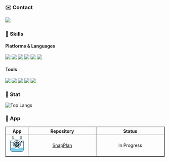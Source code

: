 ### ✉️ Contact
<span><img src="https://img.shields.io/badge/-opficdev@gmail.com-D14836?style=flat&logo=gmail&logoColor=white" /></span>

### 💪 Skills

#### Platforms & Languages

<span><img src="https://img.shields.io/badge/iOS-000000?style=flat&logo=apple&logoColor=white" /></span>
<span><img src="https://img.shields.io/badge/Swift-FA7343?style=flat&logo=swift&logoColor=white" /></span>
<span><img src="https://img.shields.io/badge/Python-3776AB?style=flat&logo=python&logoColor=white" /></span>
<span><img src="https://img.shields.io/badge/C++-00599C?style=flat&logo=c%2B%2B&logoColor=white" /></span>
<span><img src="https://img.shields.io/badge/Dart-0175C2?style=flat&logo=dart&logoColor=white" /></span>
<span><img src="https://img.shields.io/badge/Shell-FFD500?style=flat&logo=gnu-bash&logoColor=black" /></span>

#### Tools

<span><img src="https://img.shields.io/badge/Xcode-1575F9?style=flat&logo=xcode&logoColor=white" /></span>
<span><img src="https://img.shields.io/badge/Visual Studio Code-007ACC?style=flat&logoColor=white" /></span>
<span><img src="https://img.shields.io/badge/Firebase-FFCA28?style=flat&logo=firebase&logoColor=white" /></span>
<span><img src="https://img.shields.io/badge/GitHub-181717?style=flat&logo=github&logoColor=white" /></span>
<span><img src="https://img.shields.io/badge/Figma-F24E1E?style=flat&logo=figma&logoColor=white" /></span>

### 🚀 Stat
<picture>
  <source media="(prefers-color-scheme: dark)" srcset="https://github-readme-stats.vercel.app/api/top-langs/?username=opficdev&layout=compact&theme=github_dark">
  <source media="(prefers-color-scheme: light)" srcset="https://github-readme-stats.vercel.app/api/top-langs/?username=opficdev&layout=compact&theme=default">
  <img alt="Top Langs" src="https://github-readme-stats.vercel.app/api/top-langs/?username=opficdev&layout=compact&theme=default">
</picture>

### 📱 App

<table border="1">
  <tr>
    <th align="center">App</th>
    <th align="center" width="200">Repository</th>
    <th align="center" width="200">Status</th>
  </tr>
  <tr>
    <td align="center" style="vertical-align: middle;">
    <picture>
        <source media="(prefers-color-scheme: dark)" srcset="./images/SnapPlan/dark_logo.png" width="80">
        <source media="(prefers-color-scheme: light)" srcset="./images/SnapPlan/light_logo.png" width="80">
        <img src="./images/SnapPlan/light_logo.png" width="80">
    </picture>
    </td>
    <td align="center"><a href="https://github.com/opficdev/SwiftUI_SnapPlan">SnapPlan</a></td>
    <td align="center">In Progress</td>
  </tr>
</table>
